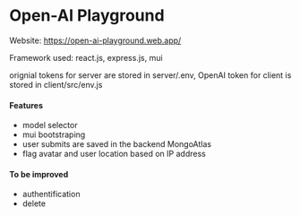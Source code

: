 # Open-AI Playground

Website: https://open-ai-playground.web.app/

Framework used: react.js, express.js, mui

orignial tokens for server are stored in server/.env, OpenAI token for client is stored in client/src/env.js

#### Features
- model selector
- mui bootstraping
- user submits are saved in the backend MongoAtlas
- flag avatar and user location based on IP address

#### To be improved
- authentification
- delete
